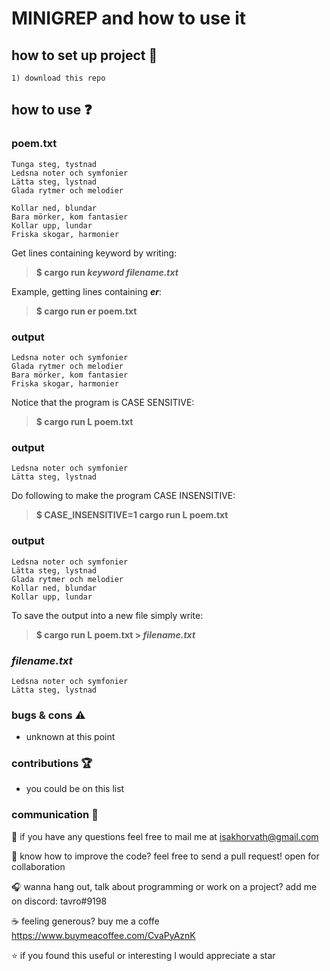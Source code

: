 # MINIGREP and how to use it

## how to set up project :file_folder:

```
1) download this repo
```

## how to use :question:

### poem.txt
```
Tunga steg, tystnad 
Ledsna noter och symfonier
Lätta steg, lystnad
Glada rytmer och melodier

Kollar ned, blundar
Bara mörker, kom fantasier
Kollar upp, lundar
Friska skogar, harmonier
```

Get lines containing keyword by writing:
> **$ cargo run _keyword_ _filename.txt_**

Example, getting lines containing **_er_**:
> **$ cargo run er poem.txt**

### output
```
Ledsna noter och symfonier
Glada rytmer och melodier
Bara mörker, kom fantasier
Friska skogar, harmonier
```

Notice that the program is CASE SENSITIVE:
> **$ cargo run L poem.txt**

### output
```
Ledsna noter och symfonier
Lätta steg, lystnad
```

Do following to make the program CASE INSENSITIVE:
> **$ CASE_INSENSITIVE=1 cargo run L poem.txt**

### output
```
Ledsna noter och symfonier
Lätta steg, lystnad
Glada rytmer och melodier
Kollar ned, blundar
Kollar upp, lundar
```

To save the output into a new file simply write:
> **$ cargo run L poem.txt > _filename.txt_**

### _filename.txt_
```
Ledsna noter och symfonier
Lätta steg, lystnad
```

### bugs & cons :warning:
* unknown at this point

### contributions :trophy:
* you could be on this list

### communication :speech_balloon:
:email: if you have any questions feel free to mail me at isakhorvath@gmail.com

:beers: know how to improve the code? feel free to send a pull request! open for collaboration

:headphones: wanna hang out, talk about programming or work on a project? add me on discord: tavro#9198

:coffee: feeling generous? buy me a coffe https://www.buymeacoffee.com/CvaPyAznK

:star: if you found this useful or interesting I would appreciate a star 
